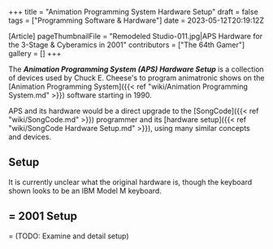 +++
title = "Animation Programming System Hardware Setup"
draft = false
tags = ["Programming Software & Hardware"]
date = 2023-05-12T20:19:12Z

[Article]
pageThumbnailFile = "Remodeled Studio-011.jpg|APS Hardware for the 3-Stage & Cyberamics in 2001"
contributors = ["The 64th Gamer"]
gallery = []
+++


The <b><i>Animation Programming System (APS) Hardware Setup</b></i> is a collection of devices used by Chuck E. Cheese's to program animatronic shows on the [Animation Programming System]({{< ref "wiki/Animation Programming System.md" >}}) software starting in 1990.

APS and its hardware would be a direct upgrade to the [SongCode]({{< ref "wiki/SongCode.md" >}}) programmer and its [hardware setup]({{< ref "wiki/SongCode Hardware Setup.md" >}}), using many similar concepts and devices.

<h2> Setup </h2>
It is currently unclear what the original hardware is, though the keyboard shown looks to be an IBM Model M keyboard.

<h2>= 2001 Setup </h2>=
(TODO: Examine and detail setup)


